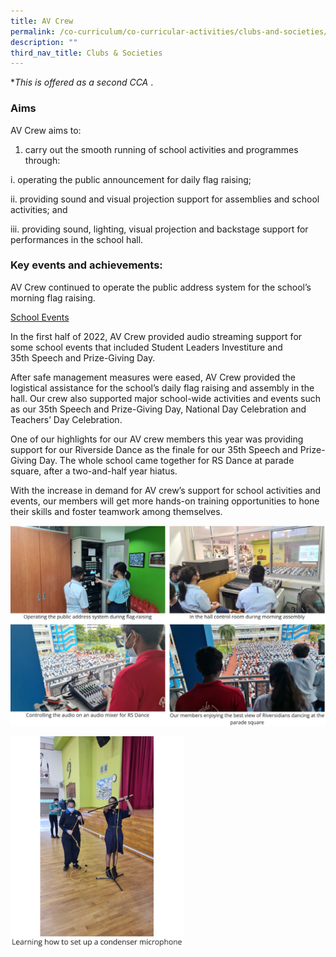 ```yaml
---
title: AV Crew
permalink: /co-curriculum/co-curricular-activities/clubs-and-societies/av-crew/
description: ""
third_nav_title: Clubs & Societies
---
```

*_This is offered as a second CCA_&nbsp;.

### Aims

AV Crew aims to:  

1.  carry out the smooth running of school activities and programmes through:  

i. operating the public announcement for daily flag raising;  

ii. providing sound and visual projection support for assemblies and school activities; and  

iii. providing sound, lighting, visual projection and backstage support for performances in the school hall.

### Key events and achievements:

AV Crew continued to operate the public address system for the school’s morning flag raising.

<u>School Events</u>

In the first half of 2022, AV Crew provided audio streaming support for some school events that included Student Leaders Investiture and 35th&nbsp;Speech and Prize-Giving Day.

After safe management measures were eased, AV Crew provided the logistical assistance for the school’s daily flag raising and assembly in the hall. Our crew also supported major school-wide activities and events such as our 35th Speech and Prize-Giving Day, National Day Celebration and Teachers’ Day Celebration.

One of our highlights for our AV crew members this year was providing support for our Riverside Dance as the finale for our 35th Speech and Prize-Giving Day. The whole school came together for RS Dance at parade square, after a two-and-half year hiatus.

With the increase in demand for AV crew’s support for school activities and events, our members will get more hands-on training opportunities to hone their skills and foster teamwork among themselves.


![](/images/av%20crew%201.png)

<img style="width:55%" src="/images/av%20crew%202.png">
